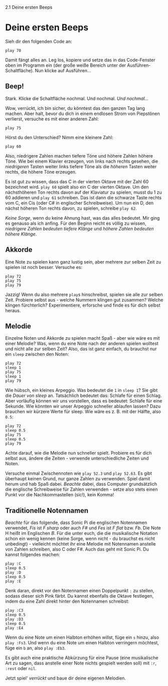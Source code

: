 2.1 Deine ersten Beeps

# Deine ersten Beeps

Sieh dir den folgenden Code an:

```
play 70
```

Damit fängt alles an. Leg los, kopiere und setze das in das Code-Fenster oben im Programm ein (der große weiße Bereich unter der Ausführen-Schaltfläche). Nun klicke auf Ausführen...

## Beep!

Stark. Klicke die Schaltfläche nochmal. Und nochmal. *Und nochmal...*

Wow, verrückt, ich bin sicher, du könntest das den ganzen Tag lang machen. Aber halt, bevor du dich in einem endlosen Strom von Piepstönen verlierst, versuche es mit einer anderen Zahl:

```
play 75
```

Hörst du den Unterschied? Nimm eine kleinere Zahl:

```
play 60
```

Also, niedrigere Zahlen machen tiefere Töne und höhere Zahlen höhere Töne. Wie bei einem Klavier erzeugen, von links nach rechts gesehen, die *niedrigeren* Tasten weiter links tiefere Töne als die *höheren* Tasten weiter rechts, die höhere Töne erzeugen.

Es ist gut zu wissen, dass das C in der vierten Oktave mit der Zahl 60 bezeichnet wird. `play 60` spielt also ein C der vierten Oktave. Um den nächsthöheren Ton rechts davon auf der Klaviatur zu spielen, musst du 1 zu 60 addieren und `play 61` schreiben. Das ist dann die schwarze Taste rechts vom C, ein Cis (oder C# in englischer Schreibweise). Um nun ein D, den nächst höheren Ton rechts davon, zu spielen, schreibe `play 62`.

*Keine Sorge*, wenn du keine Ahnung hast, was das alles bedeutet. Mir ging es genauso als ich anfing. Für den Beginn reicht es völlig zu wissen, *niedrigere Zahlen bedeuten tiefere Klänge* und *höhere Zahlen bedeuten höhere Klänge*.

## Akkorde

Eine Note zu spielen kann ganz lustig sein, aber mehrere zur selben Zeit zu spielen ist noch besser. Versuche es:

```
play 72
play 75
play 79
```

Jazzig! Wenn du also mehrere `play`s hinschreibst, spielen sie alle zur selben Zeit. Probiere selbst aus - welche Nummern klingen gut zusammen? Welche klingen fürchterlich? Experimentiere, erforsche und finde es für dich selbst heraus.

## Melodie

Einzelne Noten und Akkorde zu spielen macht Spaß - aber wie wäre es mit einer Melodie? Was, wenn du eine Note nach der anderen spielen wolltest und nicht alle zur selben Zeit? Also, das ist ganz einfach, du brauchst nur ein `sleep` zwischen den Noten:

```
play 72
sleep 1
play 75
sleep 1
play 79
```

Wie hübsch, ein kleines Arpeggio. Was bedeutet die `1` in `sleep 1`? Sie gibt die *Dauer von sleep* an. Tatsächlich bedeutet das: Schlafe für einen Schlag. Aber vorläufig können wir uns vorstellen, dass es bedeutet: Schlafe für eine Sekunde. Wie könnten wir unser Arpeggio schneller ablaufen lassen? Dazu brauchen wir kürzere Werte für sleep. Wie wäre es z. B. mit der Hälfte, also `0.5`:

```
play 72
sleep 0.5
play 75
sleep 0.5
play 79
```

Achte darauf, wie die Melodie nun schneller spielt. Probiere es für dich selbst aus, ändere die Zeiten - verwende unterschiedliche Zeiten und Noten.

Versuche einmal Zwischennoten wie `play 52.3` und `play 52.63`. Es gibt überhaupt keinen Grund, nur ganze Zahlen zu verwenden. Spiel damit herum und hab Spaß dabei. *Beachte* dabei, dass Computer grundsätzlich die englische Schreibweise für Zahlen verwenden - setze also stets einen Punkt vor die Nachkommastellen (sic!), kein Komma!


## Traditionelle Notennamen

*Beachte* für das folgende, dass Sonic Pi die englischen Notennamen verwendet, *Fis* ist *F sharp* oder auch *F#* und *Fes* ist *F flat* bzw. *Fb*. Die Note H heißt im Englischen *B*.
Für die unter euch, die die musikalische Notation schon ein wenig kennen (keine Sorge, wenn nicht - du brauchst es nicht unbedingt) - vielleicht möchtet ihr eine Melodie mit Notennamen anstelle von Zahlen schreiben, also C oder F#. Auch das geht mit Sonic Pi. Du kannst folgendes machen:

```
play :C
sleep 0.5
play :D
sleep 0.5
play :E
```

Denk daran, direkt vor den Notennamen einen Doppelpunkt `:` zu stellen, sodass dieser sich Pink färbt. Du kannst ebenfalls die Oktave festlegen, indem du eine Zahl direkt hinter den Notennamen schreibst:

```
play :C3
sleep 0.5
play :D3
sleep 0.5
play :E4
```

Wenn du eine Note um einen Halbton erhöhen willst, füge ein `s` hinzu, also `play :Fs3`. Und wenn du eine Note um einen Halbton verringern möchtest, füge ein `b` an, also `play :Eb3`.

Es gibt auch eine praktische Abkürzung für eine Pause (eine musikalische Art zu sagen, dass anstelle einer Note nichts gespielt werden soll) mit `:r`, `:rest` oder `nil`.

Jetzt spiel' *verrückt* und baue dir deine eigenen Melodien.
